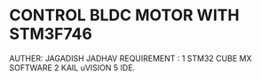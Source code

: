 # CONTROL BLDC MOTOR WITH STM3F746
AUTHER: JAGADISH JADHAV
REQUIREMENT : 1 STM32 CUBE MX SOFTWARE
              2 KAIL uVISION 5 IDE.
